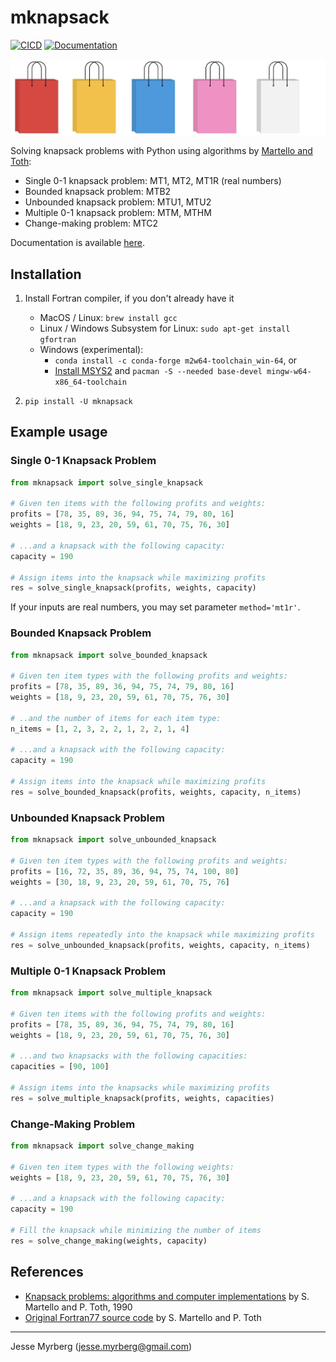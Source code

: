 # mknapsack

[![CICD](https://github.com/jmyrberg/mknapsack/actions/workflows/push.yml/badge.svg)](https://github.com/jmyrberg/mknapsack/actions/workflows/push.yml)
[![Documentation](https://readthedocs.org/projects/mknapsack/badge/?version=latest)](https://mknapsack.readthedocs.io/en/latest/?badge=latest)

![mknapsack cover](https://github.com/jmyrberg/mknapsack/blob/master/docs/cover.png?raw=true)

Solving knapsack problems with Python using algorithms by [Martello and Toth](https://dl.acm.org/doi/book/10.5555/98124):

* Single 0-1 knapsack problem: MT1, MT2, MT1R (real numbers)
* Bounded knapsack problem: MTB2
* Unbounded knapsack problem: MTU1, MTU2
* Multiple 0-1 knapsack problem: MTM, MTHM
* Change-making problem: MTC2

Documentation is available [here](https://mknapsack.readthedocs.io).


## Installation

1. Install Fortran compiler, if you don't already have it
   * MacOS / Linux:
    `brew install gcc`
   * Linux / Windows Subsystem for Linux:
     `sudo apt-get install gfortran`
   * Windows (experimental):
     * `conda install -c conda-forge m2w64-toolchain_win-64`, or
     * [Install MSYS2](https://www.msys2.org) and `pacman -S --needed base-devel mingw-w64-x86_64-toolchain`

2. `pip install -U mknapsack`


## Example usage

### Single 0-1 Knapsack Problem

```python
from mknapsack import solve_single_knapsack

# Given ten items with the following profits and weights:
profits = [78, 35, 89, 36, 94, 75, 74, 79, 80, 16]
weights = [18, 9, 23, 20, 59, 61, 70, 75, 76, 30]

# ...and a knapsack with the following capacity:
capacity = 190

# Assign items into the knapsack while maximizing profits
res = solve_single_knapsack(profits, weights, capacity)
```

If your inputs are real numbers, you may set parameter `method='mt1r'`.

### Bounded Knapsack Problem

```python
from mknapsack import solve_bounded_knapsack

# Given ten item types with the following profits and weights:
profits = [78, 35, 89, 36, 94, 75, 74, 79, 80, 16]
weights = [18, 9, 23, 20, 59, 61, 70, 75, 76, 30]

# ..and the number of items for each item type:
n_items = [1, 2, 3, 2, 2, 1, 2, 2, 1, 4]

# ...and a knapsack with the following capacity:
capacity = 190

# Assign items into the knapsack while maximizing profits
res = solve_bounded_knapsack(profits, weights, capacity, n_items)
```

### Unbounded Knapsack Problem

```python
from mknapsack import solve_unbounded_knapsack

# Given ten item types with the following profits and weights:
profits = [16, 72, 35, 89, 36, 94, 75, 74, 100, 80]
weights = [30, 18, 9, 23, 20, 59, 61, 70, 75, 76]

# ...and a knapsack with the following capacity:
capacity = 190

# Assign items repeatedly into the knapsack while maximizing profits
res = solve_unbounded_knapsack(profits, weights, capacity, n_items)
```

### Multiple 0-1 Knapsack Problem

```python
from mknapsack import solve_multiple_knapsack

# Given ten items with the following profits and weights:
profits = [78, 35, 89, 36, 94, 75, 74, 79, 80, 16]
weights = [18, 9, 23, 20, 59, 61, 70, 75, 76, 30]

# ...and two knapsacks with the following capacities:
capacities = [90, 100]

# Assign items into the knapsacks while maximizing profits
res = solve_multiple_knapsack(profits, weights, capacities)
```

### Change-Making Problem

```python
from mknapsack import solve_change_making

# Given ten item types with the following weights:
weights = [18, 9, 23, 20, 59, 61, 70, 75, 76, 30]

# ...and a knapsack with the following capacity:
capacity = 190

# Fill the knapsack while minimizing the number of items
res = solve_change_making(weights, capacity)
```

## References

* [Knapsack problems: algorithms and computer implementations](https://dl.acm.org/doi/book/10.5555/98124) by S. Martello and P. Toth, 1990
* [Original Fortran77 source code](http://people.sc.fsu.edu/~jburkardt/f77_src/knapsack/knapsack.f) by S. Martello and P. Toth

---
Jesse Myrberg (jesse.myrberg@gmail.com)
